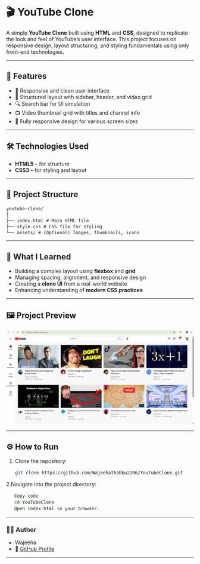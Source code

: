 # 🎬 YouTube Clone

A simple **YouTube Clone** built using **HTML** and **CSS**, designed to replicate the look and feel of YouTube’s user interface. This project focuses on responsive design, layout structuring, and styling fundamentals using only front-end technologies.

---

## 🚀 Features

- 🎨 Responsive and clean user interface  
- 🧱 Structured layout with sidebar, header, and video grid  
- 🔍 Search bar for UI simulation  
- 📺 Video thumbnail grid with titles and channel info  
- 📱 Fully responsive design for various screen sizes  

---

## 🛠️ Technologies Used

- **HTML5** – for structure  
- **CSS3** – for styling and layout  

---

## 📂 Project Structure

```
youtube-clone/
│
├── index.html # Main HTML file
├── style.css # CSS file for styling
└── assets/ # (Optional) Images, thumbnails, icons
```


---

## 🧠 What I Learned

- Building a complex layout using **flexbox** and **grid**  
- Managing spacing, alignment, and responsive design  
- Creating a **clone UI** from a real-world website  
- Enhancing understanding of **modern CSS practices**

---

## 🖼️ Project Preview

![YouTube Clone Preview](./project-preview.png)

---

## ⚙️ How to Run

1. Clone the repository:
   ```bash
   git clone https://github.com/Wajeehathabbu2206/YouTubeClone.git
   
2.Navigate into the project directory:
```bash
   Copy code
   cd YouTubeClone
   Open index.html in your browser.
```

---

### 🧑‍💻 Author
- Wajeeha
- 🔗 [GitHub Profile](https://github.com/Wajeehathabbu2206)

---
